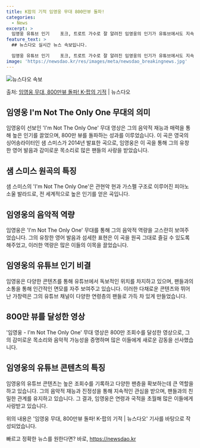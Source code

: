 ```yaml
---
title: K팝의 기적 임영웅 무대 800만뷰 돌파!
categories:
  - News
excerpt: >
  임영웅 유튜브 인기    포크, 트로트 가수로 잘 알려진 임영웅의 인기가 유튜브에서도 지속되고 있습니다. 임…
feature_text: >
  ## 뉴스다오 실시간 뉴스 속보입니다.

  임영웅 유튜브 인기    포크, 트로트 가수로 잘 알려진 임영웅의 인기가 유튜브에서도 지속되고 있습니다. 임…
image: 'https://newsdao.kr/res/images/meta/newsdao_breakingnews.jpg'
---
```


![뉴스다오 속보](https://newsdao.kr/res/images/meta/newsdao_breakingnews.jpg)

<p>출처: <a href="https://newsdao.kr/4397" rel="dofollow">임영웅 무대, 800만뷰 돌파! K-팝의 기적</a> | 뉴스다오</p>

<h2 data-ke-size="size26">임영웅 I'm Not The Only One 무대의 의미</h2>
임영웅이 선보인 'I'm Not The Only One' 무대 영상은 그의 음악적 재능과 매력을 통해 높은 인기를 끌었으며, 800만 뷰를 돌파하는 성과를 이루었습니다. 이 곡은 영국의 싱어송라이터인 샘 스미스가 2014년 발표한 곡으로, 임영웅은 이 곡을 통해 그의 유창한 영어 발음과 감미로운 목소리로 많은 팬들의 사랑을 받았습니다.

<h2 data-ke-size="size26">샘 스미스 원곡의 특징</h2>
샘 스미스의 'I'm Not The Only One'은 관현악 현과 가스펠 구조로 이루어진 피아노 소울 발라드로, 전 세계적으로 높은 인기를 얻은 곡입니다.

<h2 data-ke-size="size26">임영웅의 음악적 역량</h2>
임영웅은 'I'm Not The Only One' 무대를 통해 그의 음악적 역량을 고스란히 보여주었습니다. 그의 유창한 영어 발음과 섬세한 표현은 이 곡을 원곡 그대로 즐길 수 있도록 해주었고, 이러한 역량은 많은 이들의 이목을 끌었습니다.

<h2 data-ke-size="size26">임영웅의 유튜브 인기 비결</h2>
임영웅은 다양한 콘텐츠를 통해 유튜브에서 독보적인 위치를 차지하고 있으며, 팬들과의 소통을 통해 인간적인 면모를 자주 보여주고 있습니다. 이러한 다채로운 콘텐츠와 뛰어난 가창력은 그의 유튜브 채널이 다양한 연령층의 팬들로 가득 차 있게 만들었습니다.

<h2 data-ke-size="size26">800만 뷰를 달성한 영상</h2>
'임영웅 - I'm Not The Only One' 무대 영상은 800만 조회수를 달성한 영상으로, 그의 감미로운 목소리와 음악적 가능성을 증명하며 많은 이들에게 새로운 감동을 선사했습니다.

<h2 data-ke-size="size26">임영웅의 유튜브 콘텐츠의 특징</h2>
임영웅의 유튜브 콘텐츠는 높은 조회수를 기록하고 다양한 팬층을 확보하는데 큰 역할을 하고 있습니다. 그의 음악적 재능과 진정성을 통해 지속적인 관심을 받으며, 팬들과의 친밀한 관계를 유지하고 있습니다. 그 결과, 임영웅은 연령과 국적을 초월해 많은 이들에게 사랑받고 있습니다.

위의 내용은 '임영웅 무대, 800만뷰 돌파! K-팝의 기적 | 뉴스다오' 기사를 바탕으로 작성되었습니다. 

빠르고 정확한 뉴스를 원한다면? 바로, <a href="https://newsdao.kr" rel="dofollow">https://newsdao.kr</a>


    
